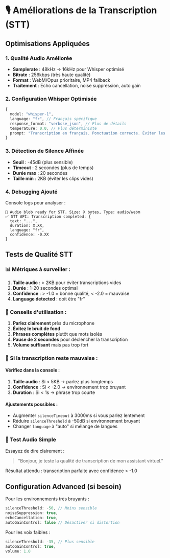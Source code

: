 # 🎙️ Améliorations de la Transcription (STT)

## Optimisations Appliquées

### 1. **Qualité Audio Améliorée**
- **Samplerate** : 48kHz → 16kHz pour Whisper optimisé
- **Bitrate** : 256kbps (très haute qualité)
- **Format** : WebM/Opus prioritaire, MP4 fallback
- **Traitement** : Echo cancellation, noise suppression, auto gain

### 2. **Configuration Whisper Optimisée**
```typescript
{
  model: "whisper-1",
  language: "fr", // Français spécifique
  response_format: "verbose_json", // Plus de détails
  temperature: 0.0, // Plus déterministe
  prompt: "Transcription en français. Ponctuation correcte. Éviter les hallucinations."
}
```

### 3. **Détection de Silence Affinée**
- **Seuil** : -45dB (plus sensible)
- **Timeout** : 2 secondes (plus de temps)
- **Durée max** : 20 secondes
- **Taille min** : 2KB (éviter les clips vides)

### 4. **Debugging Ajouté**
Console logs pour analyser :
```
🎤 Audio blob ready for STT. Size: X bytes, Type: audio/webm
✅ STT API: Transcription completed: {
  text: "...",
  duration: X.XX,
  language: "fr", 
  confidence: -0.XX
}
```

## Tests de Qualité STT

### 📊 Métriques à surveiller :
1. **Taille audio** : > 2KB pour éviter transcriptions vides
2. **Durée** : 1-20 secondes optimal
3. **Confidence** : > -1.0 = bonne qualité, < -2.0 = mauvaise
4. **Language detected** : doit être "fr"

### 🎯 Conseils d'utilisation :
1. **Parlez clairement** près du microphone
2. **Évitez le bruit de fond** 
3. **Phrases complètes** plutôt que mots isolés
4. **Pause de 2 secondes** pour déclencher la transcription
5. **Volume suffisant** mais pas trop fort

### 🔧 Si la transcription reste mauvaise :

#### Vérifiez dans la console :
1. **Taille audio** : Si < 5KB → parlez plus longtemps
2. **Confidence** : Si < -2.0 → environnement trop bruyant
3. **Duration** : Si < 1s → phrase trop courte

#### Ajustements possibles :
- Augmenter `silenceTimeout` à 3000ms si vous parlez lentement
- Réduire `silenceThreshold` à -50dB si environnement bruyant
- Changer `language` à "auto" si mélange de langues

### 🎵 Test Audio Simple
Essayez de dire clairement :
> "Bonjour, je teste la qualité de transcription de mon assistant virtuel."

Résultat attendu : transcription parfaite avec confidence > -1.0

## Configuration Advanced (si besoin)

Pour les environnements très bruyants :
```typescript
silenceThreshold: -50, // Moins sensible
noiseSuppression: true,
echoCancellation: true,
autoGainControl: false // Désactiver si distortion
```

Pour les voix faibles :
```typescript
silenceThreshold: -35, // Plus sensible  
autoGainControl: true,
volume: 1.0
```